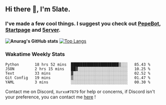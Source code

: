## Hi there 👋, I'm 5late.
### I've made a few cool things. I suggest you check out [PepeBot](https://github.com/5late/Pepe-Bot), [Startpage](https://github.com/5late/startpage) and [5erver](https://github.com/5late/5erver). 
**![Anurag's GitHub stats](https://github-readme-stats.vercel.app/api?username=5late&count_private=true&show_icons=true&theme=tokyonight)**
[![Top Langs](https://github-readme-stats.vercel.app/api/top-langs/?username=5late&theme=ayu-mirage)](https://github.com/anuraghazra/github-readme-stats)

### Wakatime Weekly Stats

<!--START_SECTION:waka-->
```text
Python       18 hrs 52 mins  █████████████████████▒░░░   85.43 % 
JSON         2 hrs 15 mins   ██▓░░░░░░░░░░░░░░░░░░░░░░   10.25 % 
Text         33 mins         ▓░░░░░░░░░░░░░░░░░░░░░░░░   02.52 % 
Git Config   19 mins         ▒░░░░░░░░░░░░░░░░░░░░░░░░   01.47 % 
YAML         3 mins          ░░░░░░░░░░░░░░░░░░░░░░░░░   00.30 % 
```
<!--END_SECTION:waka-->

Contact me on Discord, ``Xurxx#7879`` for help or concerns, if Discord isn't your preference, you can contact me [here](https://github.com/5late/5late/issues) !
